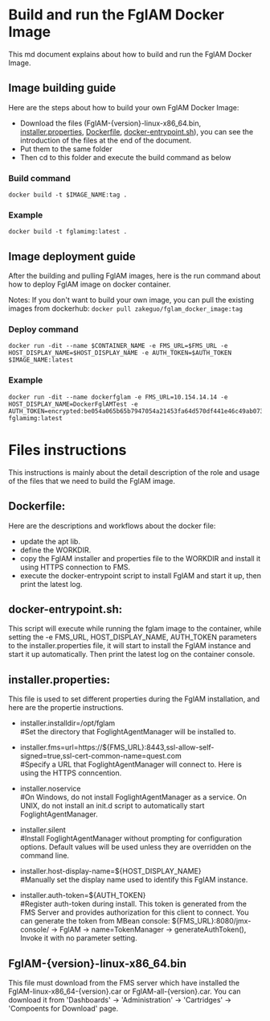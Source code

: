 # Build and run the FglAM Docker Image
This md document explains about how to build and run the FglAM Docker Image.
## Image building guide
Here are the steps about how to build your own FglAM Docker Image:
* Download the files (FglAM-{version}-linux-x86_64.bin, [installer.properties](https://github.com/Foglight/dockerimage/blob/master/FglAMDockerImage/installer.properties), [Dockerfile](https://github.com/Foglight/dockerimage/blob/master/FglAMDockerImage/Dockerfile), [docker-entrypoint.sh](https://github.com/Foglight/dockerimage/blob/master/FglAMDockerImage/docker-entrypoint.sh)), you can see the introduction of the files at the end of the document.
* Put them to the same folder
* Then cd to this folder and execute the build command as below

### Build command
```
docker build -t $IMAGE_NAME:tag .
```
### Example
```
docker build -t fglamimg:latest .
```

## Image deployment guide
After the building and pulling FglAM images, here is the run command about how to deploy FglAM image on docker container.

Notes: If you don't want to build your own image, you can pull the existing images from dockerhub:
``docker pull zakeguo/fglam_docker_image:tag``

### Deploy command
```
docker run -dit --name $CONTAINER_NAME -e FMS_URL=$FMS_URL -e HOST_DISPLAY_NAME=$HOST_DISPLAY_NAME -e AUTH_TOKEN=$AUTH_TOKEN $IMAGE_NAME:latest
```
### Example 
```
docker run -dit --name dockerfglam -e FMS_URL=10.154.14.14 -e HOST_DISPLAY_NAME=DockerFglAMTest -e AUTH_TOKEN=encrypted:be054a065b65b7947054a21453fa64d570df441e46c49ab073039a48c893a392da5b289af8925d864d4e9831ba21fc3ad0383cae86be2b5fc3783a329bfdd1dc1a04c86c557b21596def6ceeffd97bfdb58afbed5dbf31bba6c3d62c31758ebcf0d8941b6a317b41b93f72c4d18c2919 fglamimg:latest
```


# Files instructions
This instructions is mainly about the detail description of the role and usage of the files that we need to build the FglAM image.
## Dockerfile:
Here are the descriptions and workflows about the docker file: 
- update the apt lib. 
- define the WORKDIR. 
- copy the FglAM installer and properties file to the WORKDIR and install it using HTTPS connection to FMS. 
- execute the docker-entrypoint script to install FglAM and start it up, then print the latest log. 


## docker-entrypoint.sh:
This script will execute while running the fglam image to the container, while setting the -e FMS_URL, HOST_DISPLAY_NAME, AUTH_TOKEN parameters to the installer.properties file, it will start to install the FglAM instance and start it up automatically. Then print the latest log on the container console. 


## installer.properties:
This file is used to set different properties during the FglAM installation, and here are the propertie instructions.
* installer.installdir=/opt/fglam \
#Set the directory that FoglightAgentManager will be installed to. 

* installer.fms=url=https://${FMS_URL}:8443,ssl-allow-self-signed=true,ssl-cert-common-name=quest.com \
#Specify a URL that FoglightAgentManager will connect to. Here is using the HTTPS conncention. 

* installer.noservice \
#On Windows, do not install FoglightAgentManager as a service. On UNIX, do not install an init.d script to automatically start FoglightAgentManager. 

* installer.silent \
#Install FoglightAgentManager without prompting for configuration options. Default values will be used unless they are overridden on the command line. 

* installer.host-display-name=${HOST_DISPLAY_NAME} \
#Manually set the display name used to identify this FglAM instance. 

* installer.auth-token=${AUTH_TOKEN} \
#Register auth-token during install. This token is generated from the FMS Server and provides authorization for this client to connect. You can generate the token from MBean console: ${FMS_URL}:8080/jmx-console/ -> FglAM -> name=TokenManager -> generateAuthToken(), Invoke it with no parameter setting. 


## FglAM-{version}-linux-x86_64.bin
This file must download from the FMS server which have installed the FglAM-linux-x86_64-{version}.car or FglAM-all-{version}.car. You can download it from 'Dashboards' -> 'Administration' -> 'Cartridges' -> 'Compoents for Download' page.
